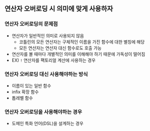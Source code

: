 ## 연산자 오버로딩 시 의미에 맞게 사용하자
### 연산자 오버로딩의 문제점
- 연산자가 일반적인 의미로 사용되지 않음
  - 코틀린의 모든 연산자는 구체적인 이름을 가진 함수에 대한 별칭에 해당
  - 모든 연산자는 연산자 대신 함수로도 호출 가능
- 연산자를 볼 때마다 개별적인 의미를 이해해야 하기 때문에 가독성이 떨어짐
- EX) `!` 연산자를 팩토리얼 계산에 사용하는 경우
### 연산자 오버로딩 대신 사용해야하는 방식
- 이름이 있는 일반 함수
- infix 확장 함수
- 톱레벨 함수
### 연산자 오버로딩을 사용해야하는 경우
- 도메인 특화 언어(DSL)을 설계하는 경우
